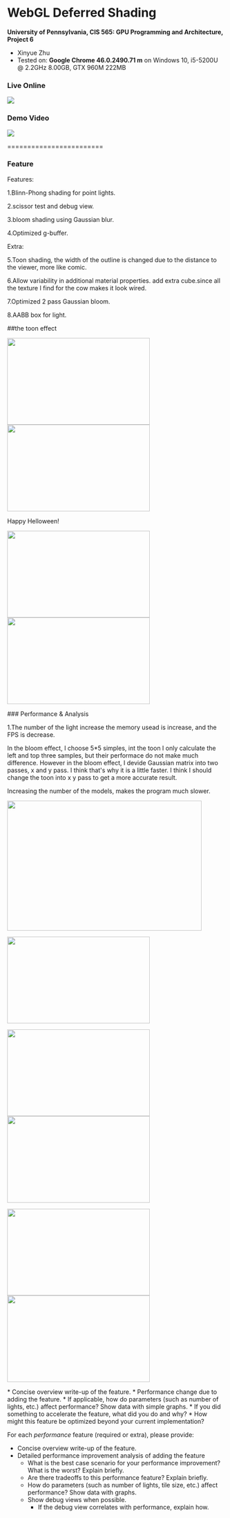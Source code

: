 WebGL Deferred Shading
======================

**University of Pennsylvania, CIS 565: GPU Programming and Architecture, Project 6**

* Xinyue Zhu
* Tested on: **Google Chrome  46.0.2490.71 m** on
  Windows 10, i5-5200U @ 2.2GHz 8.00GB, GTX 960M 222MB 

### Live Online

[![](img/thumb.png)](http://Zhuxinyue909.github.io/Project6-WebGL-Deferred-Shading)

### Demo Video

[![](img/video.png)](https://www.youtube.com/watch?v=z_TlmlxQoGs)

========================
### Feature
Features:
<p>1.Blinn-Phong shading for point lights.</p>
<p>2.scissor test and debug view.</p>
<p>3.bloom shading using Gaussian blur.</p>
<p>4.Optimized g-buffer.</p> 
Extra:
<p>5.Toon shading, the width of the outline is changed due to the distance to the viewer, more like comic.</p>
<p>6.Allow variability in additional material properties. add extra cube.since all the texture I find for the cow makes it look wired.</p>
<p>7.Optimized 2 pass Gaussian bloom.</p>
<p>8.AABB box for light.</p>
##the toon effect
<p><img src="img/toon1.png"  width="330" height="200"><img src="img/toon2.png"  width="330" height="200"></p> 
Happy Helloween!
<p><img src="img/creepy.png"  width="330" height="200"><img src="img/blood.png"  width="330" height="200"></p> 
### Performance & Analysis

<p>1.The number of the light increase the memory usead is increase, and the FPS is decrease.</p>
<p>In the bloom effect, I choose 5*5 simples, int the toon I only calculate the left and top three samples, but their performace do not make much difference. However in the bloom effect, I devide Gaussian matrix into two passes, x and y pass. I think that's why it is a little faster. I think I should change the toon into x y pass to get a more accurate result. </p>
Increasing the number of the models, makes the program much slower.
<p><img src="img/chart1.png"  width="450" height="300"><p>

<p><img src="img/chart2.png"  width="330" height="200"><p>
<p><img src="img/chart3.png"  width="330" height="200"> <img src="img/chart4.png"  width="330" height="200"><p>

<p><img src="img/debug.png"  width="330" height="200"> <img src="img/debug2.png"  width="330" height="200"><p>
* Concise overview write-up of the feature.
* Performance change due to adding the feature.
  * If applicable, how do parameters (such as number of lights, etc.)
    affect performance? Show data with simple graphs.
* If you did something to accelerate the feature, what did you do and why?
* How might this feature be optimized beyond your current implementation?

For each *performance* feature (required or extra), please provide:

* Concise overview write-up of the feature.
* Detailed performance improvement analysis of adding the feature
  * What is the best case scenario for your performance improvement? What is
    the worst? Explain briefly.
  * Are there tradeoffs to this performance feature? Explain briefly.
  * How do parameters (such as number of lights, tile size, etc.) affect
    performance? Show data with graphs.
  * Show debug views when possible.
    * If the debug view correlates with performance, explain how.


